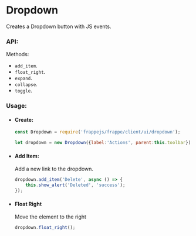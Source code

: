 # Dropdown

Creates a Dropdown button with JS events.

### API:

Methods:

- `add_item`.
- `float_right`.
- `expand`.
- `collapse`.
- `toggle`.

### Usage:

- <h4>Create:</h4>

	```js
	const Dropdown = require('frappejs/frappe/client/ui/dropdown');

	let dropdown = new Dropdown({label:'Actions', parent:this.toolbar});
	```

- <h4>Add Item:</h4>

	Add a new link to the dropdown.

	```js
	dropdown.add_item('Delete', async () => {
		this.show_alert('Deleted', 'success');
	});
	```

- <h4>Float Right</h4>

	Move the element to the right

	```js
	dropdown.float_right();
	```
